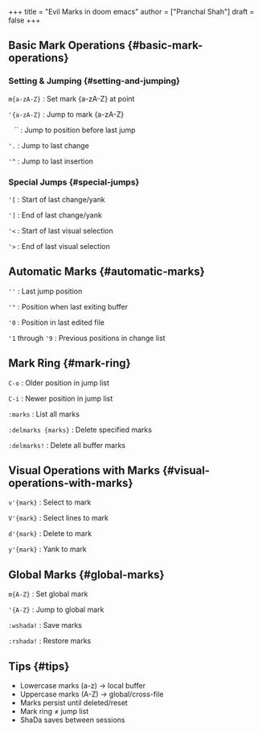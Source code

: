 +++
title = "Evil Marks in doom emacs"
author = ["Pranchal Shah"]
draft = false
+++

## Basic Mark Operations {#basic-mark-operations}


### Setting &amp; Jumping {#setting-and-jumping}

`m{a-zA-Z}`
: Set mark {a-zA-Z} at point

`'{a-zA-Z}`
: Jump to mark {a-zA-Z}

`` `` ``
: Jump to position before last jump

`'.`
: Jump to last change

`'^`
: Jump to last insertion


### Special Jumps {#special-jumps}

`'[`
: Start of last change/yank

`']`
: End of last change/yank

`'<`
: Start of last visual selection

`'>`
: End of last visual selection


## Automatic Marks {#automatic-marks}

`''`
: Last jump position

`'"`
: Position when last exiting buffer

`'0`
: Position in last edited file

`'1` through `'9`
: Previous positions in change list


## Mark Ring {#mark-ring}

`C-o`
: Older position in jump list

`C-i`
: Newer position in jump list

`:marks`
: List all marks

`:delmarks {marks}`
: Delete specified marks

`:delmarks!`
: Delete all buffer marks


## Visual Operations with Marks {#visual-operations-with-marks}

`v'{mark}`
: Select to mark

`V'{mark}`
: Select lines to mark

`d'{mark}`
: Delete to mark

`y'{mark}`
: Yank to mark


## Global Marks {#global-marks}

`m{A-Z}`
: Set global mark

`'{A-Z}`
: Jump to global mark

`:wshada!`
: Save marks

`:rshada!`
: Restore marks


## Tips {#tips}

-   Lowercase marks (a-z) → local buffer
-   Uppercase marks (A-Z) → global/cross-file
-   Marks persist until deleted/reset
-   Mark ring ≠ jump list
-   ShaDa saves between sessions
